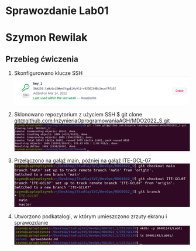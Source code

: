 # Sprawozdanie Lab01
# Szymon Rewilak

## Przebieg ćwiczenia
1. Skonfigurowano klucze SSH
![](screen/key.png)

2. Sklonowano repozytorium z użyciem SSH
$ git clone git@github.com:InzynieriaOprogramowaniaAGH/MDO2022_S.git
![](screen/git_clone.png)

3. Przełączono na gałąź main, później na gałąź ITE-GCL-07
![](screen/branch.png)

4. Utworzono podkatalogi, w którym umieszczono zrzuty ekranu i sprawozdanie
![](screen/mkdir.png)

